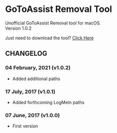 # GoToAssist Removal Tool
Unofficial GoToAssist Removal tool for macOS.  
Version 1.0.2

Just need to download the tool? [Click Here](https://github.com/robotmachine/GoToAssist-Removal-Tool/releases/download/latest/GoToAssist-Removal-Tool-latest.zip)  

## CHANGELOG
### 04 February, 2021 (v1.0.2)
* Added additional paths

### 17 July, 2017 (v1.0.1)
* Added forthcoming LogMeIn paths

### 07 June, 2017 (v1.0.0)
* First version
